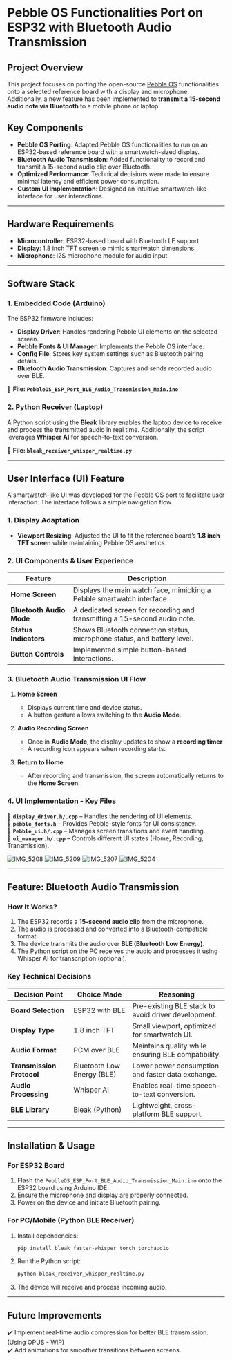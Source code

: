 # **Pebble OS Functionalities Port on ESP32 with Bluetooth Audio Transmission**  

## **Project Overview**  
This project focuses on porting the open-source [Pebble OS](https://github.com/google/pebble/tree/main) functionalities onto a selected reference board with a display and microphone. Additionally, a new feature has been implemented to **transmit a 15-second audio note via Bluetooth** to a mobile phone or laptop.  

## **Key Components**  
- **Pebble OS Porting**: Adapted Pebble OS functionalities to run on an ESP32-based reference board with a smartwatch-sized display.  
- **Bluetooth Audio Transmission**: Added functionality to record and transmit a 15-second audio clip over Bluetooth.  
- **Optimized Performance**: Technical decisions were made to ensure minimal latency and efficient power consumption.  
- **Custom UI Implementation**: Designed an intuitive smartwatch-like interface for user interactions.  

---

## **Hardware Requirements**  
- **Microcontroller**: ESP32-based board with Bluetooth LE support.  
- **Display**: 1.8 inch TFT screen to mimic smartwatch dimensions.  
- **Microphone**: I2S microphone module for audio input.  
---

## **Software Stack**  
### **1. Embedded Code (Arduino)**  
The ESP32 firmware includes:  
- **Display Driver**: Handles rendering Pebble UI elements on the selected screen.  
- **Pebble Fonts & UI Manager**: Implements the Pebble OS interface.  
- **Config File**: Stores key system settings such as Bluetooth pairing details.  
- **Bluetooth Audio Transmission**: Captures and sends recorded audio over BLE.  

📂 **File: `PebbleOS_ESP_Port_BLE_Audio_Transmission_Main.ino`**  

### **2. Python Receiver (Laptop)**  
A Python script using the **Bleak** library enables the laptop device to receive and process the transmitted audio in real time. Additionally, the script leverages **Whisper AI** for speech-to-text conversion.  

📂 **File: `bleak_receiver_whisper_realtime.py`**  

---

## **User Interface (UI) Feature**  
A smartwatch-like UI was developed for the Pebble OS port to facilitate user interaction. The interface follows a simple navigation flow.  

### **1. Display Adaptation**  
- **Viewport Resizing**: Adjusted the UI to fit the reference board’s **1.8 inch TFT screen** while maintaining Pebble OS aesthetics.    

### **2. UI Components & User Experience**  
| **Feature** | **Description** |
|------------|----------------|
| **Home Screen** | Displays the main watch face, mimicking a Pebble smartwatch interface. |
| **Bluetooth Audio Mode** | A dedicated screen for recording and transmitting a 15-second audio note. |
| **Status Indicators** | Shows Bluetooth connection status, microphone status, and battery level. |
| **Button Controls** | Implemented simple button-based interactions. |

### **3. Bluetooth Audio Transmission UI Flow**  
1. **Home Screen**  
   - Displays current time and device status.  
   - A button gesture allows switching to the **Audio Mode**.  

2. **Audio Recording Screen**  
   - Once in **Audio Mode**, the display updates to show a **recording timer**  
   - A recording icon appears when recording starts.  

3. **Return to Home**  
   - After recording and transmission, the screen automatically returns to the **Home Screen**.  

### **4. UI Implementation - Key Files**  
📂 **`display_driver.h/.cpp`** – Handles the rendering of UI elements.  
📂 **`pebble_fonts.h`** – Provides Pebble-style fonts for UI consistency.  
📂 **`Pebble_ui.h/.cpp`** – Manages screen transitions and event handling.  
📂 **`ui_manager.h/.cpp`** – Controls different UI states (Home, Recording, Transmission).  

![IMG_5208](https://github.com/user-attachments/assets/c07d0b62-d60e-48cb-8daa-bab70744e565) ![IMG_5209](https://github.com/user-attachments/assets/91b163b5-3452-4944-bc96-2591d296ea22) 
![IMG_5207](https://github.com/user-attachments/assets/3ef87830-3e36-4ed8-9a4a-6f1be6975c02) ![IMG_5204](https://github.com/user-attachments/assets/2dc106d8-216f-4011-b22d-91b694f813ce)

---

## **Feature: Bluetooth Audio Transmission**  
### **How It Works?**  
1. The ESP32 records a **15-second audio clip** from the microphone.  
2. The audio is processed and converted into a Bluetooth-compatible format.  
3. The device transmits the audio over **BLE (Bluetooth Low Energy)**.  
4. The Python script on the PC receives the audio and processes it using Whisper AI for transcription (optional).  

### **Key Technical Decisions**  
| Decision Point | Choice Made | Reasoning |
|--------------|------------|-----------|
| **Board Selection** | ESP32 with BLE | Pre-existing BLE stack to avoid driver development. |
| **Display Type** | 1.8 inch TFT | Small viewport, optimized for smartwatch UI. |
| **Audio Format** | PCM over BLE | Maintains quality while ensuring BLE compatibility. |
| **Transmission Protocol** | Bluetooth Low Energy (BLE) | Lower power consumption and faster data exchange. |
| **Audio Processing** | Whisper AI | Enables real-time speech-to-text conversion. |
| **BLE Library** | Bleak (Python) | Lightweight, cross-platform BLE support. |

---

## **Installation & Usage**  
### **For ESP32 Board**  
1. Flash the `PebbleOS_ESP_Port_BLE_Audio_Transmission_Main.ino` onto the ESP32 board using Arduino IDE.  
2. Ensure the microphone and display are properly connected.  
3. Power on the device and initiate Bluetooth pairing.  

### **For PC/Mobile (Python BLE Receiver)**  
1. Install dependencies:  
   ```bash
   pip install bleak faster-whisper torch torchaudio
   ```  
2. Run the Python script:  
   ```bash
   python bleak_receiver_whisper_realtime.py
   ```  
3. The device will receive and process incoming audio.  

---

## **Future Improvements**  
✔️ Implement real-time audio compression for better BLE transmission. (Using OPUS - WIP)  
✔️ Add animations for smoother transitions between screens.  
